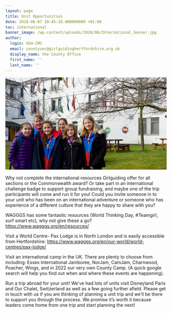 ```yaml
---
layout: page
title: Unit Opportunities
date: 2018-06-07 20:45:10.000000000 +01:00
toc: international
banner_image: /wp-content/uploads/2018/06/International_banner.jpg
author:
  login: GGH-CMS
  email: countysec@girlguidinghertfordshire.org.uk
  display_name: the County Office
  first_name: ''
  last_name: ''
---
```


<div class="single-slider">
<div class="item"><img src="/wp-content/uploads/2018/06/Pax_Lodge_Outdoors-750x427.jpg" alt="GTA V"></div>
</div>

Why not complete the international resources Girlguiding offer for all sections or the Commonwealth award? Or take part in an international challenge badge to support group fundraising, and maybe one of the trip participants will come and run it for you! Could you invite someone in to your unit who has been on an international adventure or someone who has experience of a different culture that they are happy to share with you?

WAGGGS has some fantastic resources (World Thinking Day, #Teamgirl, surf smart etc), why not give these a go? <a href="https://www.wagggs.org/en/resources/" target="_blank" rel="noopener">https://www.wagggs.org/en/resources/</a>

Visit a World Centre- Pax Lodge is in North London and is easily accessible from Hertfordshire: <a href="https://www.wagggs.org/en/our-world/world-centres/pax-lodge/" target="_blank" rel="noopener">https://www.wagggs.org/en/our-world/world-centres/pax-lodge/</a>

Visit an international camp in the UK. There are plenty to choose from including: Essex International Jamboree, NorJam, CamJam, Charnwood, Poacher, Wings, and in 2022 our very own County Camp. (A quick google search will help you find out when and where these events are happening).

Run a trip abroad for your unit! We’ve had lots of units visit Disneyland Paris and Our Chalet, Switzerland as well as a few going further afield. Please get in touch with us if you are thinking of planning a unit trip and we’ll be there to support you through the process. We promise it’s worth it because leaders come home from one trip and start planning the next!